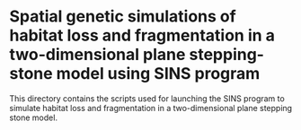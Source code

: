 # Spatial genetic simulations of habitat loss and fragmentation in a two-dimensional plane stepping-stone model using SINS program

This directory contains the scripts used for launching the SINS program to simulate habitat loss and fragmentation in a two-dimensional plane stepping stone model.
